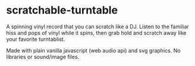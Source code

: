 # scratchable-turntable
A spinning vinyl record that you can scratch like a DJ.  Listen to the familiar hiss and pops of vinyl while it spins, then grab hold and scratch away like your favorite turntablist.

Made with plain vanilla javascript (web audio api) and svg graphics. No libraries or sound/image files.
